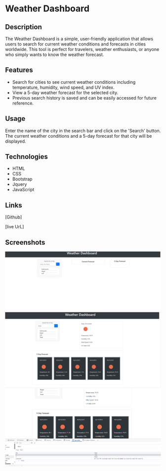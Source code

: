 # Weather Dashboard

## Description

The Weather Dashboard is a simple, user-friendly application that allows users to search for current weather conditions and forecasts in cities worldwide. This tool is perfect for travelers, weather enthusiasts, or anyone who simply wants to know the weather forecast.

## Features

- Search for cities to see current weather conditions including temperature, humidity, wind speed, and UV index.
- View a 5-day weather forecast for the selected city.
- Previous search history is saved and can be easily accessed for future reference.



## Usage

Enter the name of the city in the search bar and click on the 'Search' button. The current weather conditions and a 5-day forecast for that city will be displayed. 

## Technologies
* HTML
* CSS
* Bootstrap
* Jquery
* JavaScript


## Links 
[Github]

[live UrL]





## Screenshots
![project.pic1](./assets/images/project.pic1.png)
![project.pic2](./assets/images/project.pic2.png)
![project.pic2](./assets/images/project.pic3.png)
